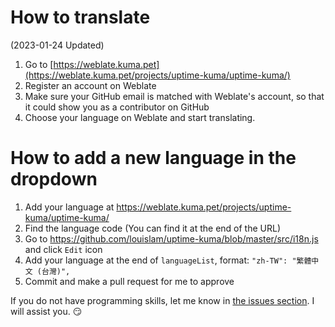 # How to translate 

(2023-01-24 Updated)

1. Go to [https://weblate.kuma.pet](https://weblate.kuma.pet/projects/uptime-kuma/uptime-kuma/)
2. Register an account on Weblate
3. Make sure your GitHub email is matched with Weblate's account, so that it could show you as a contributor on GitHub
4. Choose your language on Weblate and start translating.

# How to add a new language in the dropdown

1. Add your language at https://weblate.kuma.pet/projects/uptime-kuma/uptime-kuma/
2. Find the language code (You can find it at the end of the URL)
3. Go to https://github.com/louislam/uptime-kuma/blob/master/src/i18n.js and click `Edit` icon
4. Add your language at the end of `languageList`, format: `"zh-TW": "繁體中文 (台灣)",`
5. Commit and make a pull request for me to approve

If you do not have programming skills, let me know in [the issues section](https://github.com/louislam/uptime-kuma/issues). I will assist you. 😏
